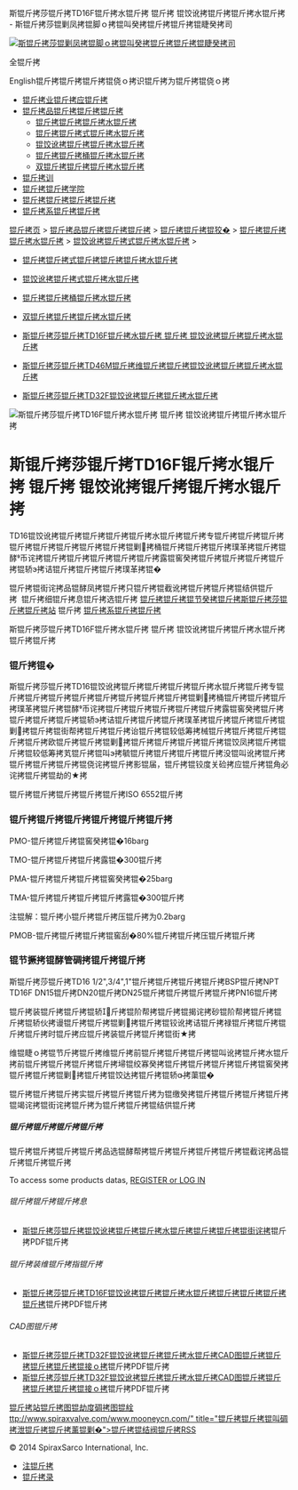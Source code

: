  斯锟斤拷莎锟斤拷TD16F锟斤拷水锟斤拷 锟斤拷 锟饺讹拷锟斤拷锟斤拷水锟斤拷 - 斯锟斤拷莎锟剿凤拷锟脚ｏ拷锟叫癸拷锟斤拷锟斤拷锟睫癸拷司    

[![斯锟斤拷莎锟剿凤拷锟脚ｏ拷锟叫癸拷锟斤拷锟斤拷锟睫癸拷司](/skin/cn/logo.gif)](/)

全锟斤拷

English锟斤拷锟斤拷锟斤拷锟侥ｏ拷识锟斤拷为锟斤拷锟侥ｏ拷

-   [锟斤拷业锟斤拷应锟斤拷](/cn_applications/index.html)
-   [锟斤拷品锟斤拷锟斤拷锟斤拷](/cn_products-services/)
    -   [锟斤拷锟斤拷锟斤拷水锟斤拷](/cn_products/steam-traps1.html)
    -   [锟斤拷锟斤拷式锟斤拷水锟斤拷](/cn_products/steam-trap-per-mon1.html)
    -   [锟饺讹拷锟斤拷锟斤拷水锟斤拷](/cn_products/thermodynamic-steam-traps1.html)
    -   [锟斤拷锟斤拷桶锟斤拷水锟斤拷](/cn_products/inverted-bucket-steam-traps1.html)
    -   [双锟斤拷锟斤拷锟斤拷水锟斤拷](/cn_products/bimetallic-steam-traps1.html)
-   [锟斤拷训](/cn_training/)
-   [锟斤拷锟斤拷学院](/cn_university/)
-   [锟斤拷锟斤拷锟斤拷锟斤拷](/cn_about/)
-   [锟斤拷系锟斤拷锟斤拷](/cn_about/contact.html)

  

[锟斤拷页](/index.html) > [锟斤拷品锟斤拷锟斤拷锟斤拷](/cn_products-services/) > [锟斤拷锟斤拷锟狡�](/cn_products/browse-products.html) > [锟斤拷锟斤拷锟斤拷水锟斤拷](/cn_products/steam-traps1.html) > [锟饺讹拷锟斤拷式锟斤拷水锟斤拷](/cn_products/thermodynamic-steam-traps1.html) >

-   [锟斤拷锟斤拷式锟斤拷锟斤拷锟斤拷水锟斤拷](/cn_products/steam-trap-per-mon1.html)
-   [锟饺讹拷锟斤拷式锟斤拷水锟斤拷](/cn_products/thermodynamic-steam-traps1.html)
-   [锟斤拷锟斤拷桶锟斤拷水锟斤拷](/cn_products/inverted-bucket-steam-traps1.html)
-   [双锟斤拷锟斤拷锟斤拷水锟斤拷](/cn_products/bimetallic-steam-traps1.html)

-   [斯锟斤拷莎锟斤拷TD16F锟斤拷水锟斤拷 锟斤拷 锟饺讹拷锟斤拷锟斤拷水锟斤拷](/cn_products/TD16.html "斯锟斤拷莎锟斤拷TD16F锟斤拷水锟斤拷 锟斤拷 锟饺讹拷锟斤拷锟斤拷水锟斤拷")
-   [斯锟斤拷莎锟斤拷TD46M锟斤拷维锟斤拷锟斤拷锟饺讹拷锟斤拷锟斤拷水锟斤拷](/cn_products/TD46M.html "斯锟斤拷莎锟斤拷TD46M锟斤拷维锟斤拷锟斤拷锟饺讹拷锟斤拷锟斤拷水锟斤拷")
-   [斯锟斤拷莎锟斤拷TD32F锟饺讹拷锟斤拷锟斤拷水锟斤拷](/cn_products/TD32F.html "斯锟斤拷莎锟斤拷TD32F锟饺讹拷锟斤拷锟斤拷水锟斤拷")

![斯锟斤拷莎锟斤拷TD16F锟斤拷水锟斤拷 锟斤拷 锟饺讹拷锟斤拷锟斤拷水锟斤拷](/uploads/allimg/140814/1-140Q42112100-L.jpg)

# 斯锟斤拷莎锟斤拷TD16F锟斤拷水锟斤拷 锟斤拷 锟饺讹拷锟斤拷锟斤拷水锟斤拷

TD16锟饺讹拷锟斤拷锟斤拷锟斤拷锟斤拷水锟斤拷锟斤拷专锟斤拷锟斤拷锟斤拷锟斤拷锟斤拷锟斤拷锟斤拷锟斤拷锟剿拷桶锟斤拷锟斤拷锟斤拷璞革拷锟斤拷锟酵币诧拷锟斤拷锟斤拷锟斤拷锟斤拷锟斤拷露锟窖癸拷锟斤拷锟斤拷锟斤拷锟斤拷锟轿э拷诘锟斤拷锟斤拷锟斤拷璞革拷锟�

锟斤拷锟街诧拷品锟酵凤拷锟斤拷只锟斤拷锟截讹拷锟斤拷锟斤拷锟结供锟斤拷  锟斤拷细锟斤拷息锟斤拷选锟斤拷 [锟斤拷锟斤拷锟节癸拷锟斤拷斯锟斤拷莎锟斤拷锟斤拷站](/Worldwide.html) 锟斤拷 [锟斤拷系锟斤拷锟斤拷](/cn_about/contact.html)

斯锟斤拷莎锟斤拷TD16F锟斤拷水锟斤拷 锟斤拷 锟饺讹拷锟斤拷锟斤拷水锟斤拷锟斤拷锟斤拷

### 锟斤拷锟�

斯锟斤拷莎锟斤拷TD16锟饺讹拷锟斤拷锟斤拷锟斤拷锟斤拷水锟斤拷锟斤拷专锟斤拷锟斤拷锟斤拷锟斤拷锟斤拷锟斤拷锟斤拷锟斤拷锟剿拷桶锟斤拷锟斤拷锟斤拷璞革拷锟斤拷锟酵币诧拷锟斤拷锟斤拷锟斤拷锟斤拷锟斤拷露锟窖癸拷锟斤拷锟斤拷锟斤拷锟斤拷锟轿э拷诘锟斤拷锟斤拷锟斤拷璞革拷锟斤拷锟斤拷锟斤拷锟剿拷锟斤拷锟街帮拷锟斤拷锟斤拷诒锟斤拷锟较低筹拷械锟斤拷锟斤拷锟斤拷锟斤拷锟斤拷欧锟斤拷锟斤拷锟剿拷锟斤拷锟斤拷锟斤拷锟斤拷锟饺凤拷锟斤拷锟斤拷锟较低筹拷芄锟斤拷锟叫э拷毓锟斤拷锟斤拷锟斤拷锟斤拷没锟叫讹拷锟斤拷锟斤拷锟斤拷锟斤拷锟侥诧拷锟斤拷影锟届，锟斤拷锟铰度关硷拷应锟斤拷锟角必诧拷锟斤拷锟劫的★拷

锟斤拷锟斤拷锟斤拷锟斤拷锟斤拷ISO 6552锟斤拷

### 锟斤拷锟斤拷锟斤拷锟斤拷锟斤拷锟斤拷

PMO-锟斤拷锟斤拷锟窖癸拷锟�16barg

TMO-锟斤拷锟斤拷锟斤拷露锟�300锟斤拷

PMA-锟斤拷锟斤拷锟斤拷锟窖癸拷锟�25barg

TMA-锟斤拷锟斤拷锟斤拷锟斤拷露锟�300锟斤拷

注锟解：锟斤拷小锟斤拷锟斤拷压锟斤拷为0.2barg

PMOB-锟斤拷锟斤拷锟斤拷锟窖刮�80%锟斤拷锟斤拷压锟斤拷锟斤拷

### 锟节撅拷锟酵管碉拷锟斤拷锟斤拷

斯锟斤拷莎锟斤拷TD16 1/2",3/4",1"锟斤拷锟斤拷锟斤拷锟斤拷BSP锟斤拷NPT TD16F DN15锟斤拷DN20锟斤拷DN25锟斤拷锟斤拷锟斤拷锟斤拷PN16锟斤拷

锟斤拷装锟斤拷锟斤拷锟轿斤拷锟阶帮拷锟斤拷锟揭诧拷砂锟阶帮拷锟斤拷锟斤拷锟轿伙拷谩锟斤拷锟斤拷锟剿拷锟斤拷锟铰讹拷诘锟斤拷禄锟斤拷锟斤拷锟斤拷锟斤拷时锟斤拷应锟斤拷装锟斤拷锟斤拷锟街★拷

维锟睫ｏ拷锟节斤拷锟斤拷维锟斤拷前锟斤拷锟斤拷锟斤拷锟叫讹拷锟斤拷水锟斤拷前锟斤拷锟斤拷锟斤拷锟斤拷埽锟绞寡癸拷锟斤拷锟斤拷锟斤拷锟斤拷锟窖癸拷锟斤拷锟斤拷锟剿拷锟斤拷锟饺达拷锟斤拷锟轿拷蕖锟�

锟斤拷锟斤拷锟斤拷实锟斤拷锟斤拷锟斤拷为锟缴癸拷锟斤拷锟斤拷锟斤拷锟斤拷锟竭诧拷锟街诧拷锟斤拷为锟斤拷锟斤拷锟结供锟斤拷

##### 锟斤拷锟斤拷锟斤拷锟斤拷

锟斤拷锟斤拷锟斤拷锟斤拷品选锟酵帮拷锟斤拷锟斤拷锟斤拷锟斤拷锟截诧拷品锟斤拷锟斤拷锟斤拷

To access some products datas, [REGISTER or LOG IN](/member/login.php)

###### 锟斤拷锟斤拷锟斤拷息

-   [斯锟斤拷莎锟斤拷锟饺讹拷锟斤拷锟斤拷水锟斤拷锟斤拷锟斤拷锟街诧拷](/PDF/cn_SB-P068-02.pdf)锟斤拷PDF锟斤拷

###### 锟斤拷装维锟斤拷指锟斤拷

-   [斯锟斤拷莎锟斤拷TD16F锟饺讹拷锟斤拷锟斤拷水锟斤拷锟斤拷锟斤拷锟斤拷锟斤拷](/PDF/cn_im-p151-05.pdf)锟斤拷PDF锟斤拷

###### CAD图锟斤拷

-   [斯锟斤拷莎锟斤拷TD32F锟饺讹拷锟斤拷锟斤拷水锟斤拷CAD图锟斤拷锟斤拷锟斤拷锟斤拷锟接ｏ拷](/PDF/cad_TD32F.dwg)锟斤拷PDF锟斤拷
-   [斯锟斤拷莎锟斤拷TD32F锟饺讹拷锟斤拷锟斤拷水锟斤拷CAD图锟斤拷锟斤拷锟斤拷锟斤拷锟接ｏ拷](/PDF/cad_TD32.dwg)锟斤拷PDF锟斤拷

[锟斤拷站锟斤拷图](/sitemap.html "锟斤拷站锟斤拷图")[锟劫度碉拷图](/baidu.xml)[锟絟ttp://www.spiraxvalve.com/www.mooneycn.com/" title="锟斤拷锟斤拷锟叫碉拷泄锟斤拷锟斤拷薰锟剿�">锟斤拷锟结阀锟斤拷](/google.xml)[RSS](/rss.xml)

© 2014 SpiraxSarco International, Inc.

-   [注锟斤拷](/member/index_do.php?fmdo=user&dopost=regnew)
-   [锟斤拷录](/member/login.php)